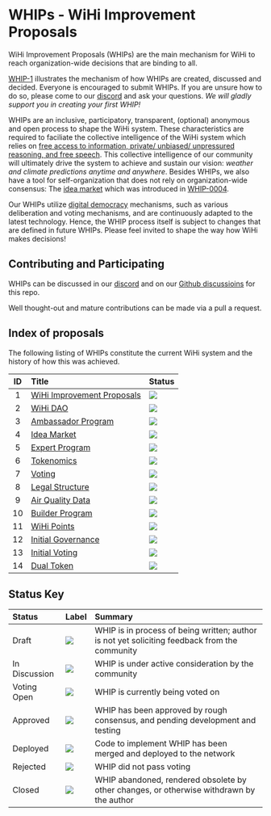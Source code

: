 # WHIPs - WiHi Improvement Proposals

WiHi Improvement Proposals (WHIPs) are the main mechanism for WiHi to reach organization-wide decisions that are binding to all.

[WHIP-1](https://github.com/wihi-labs/WHIP/blob/main/0001-wihi-improvement-proposals.md) illustrates the mechanism of how WHIPs are created, discussed and decided. Everyone is encouraged to submit WHIPs. If you are unsure how to do so, please come to our [discord](https://discord.gg/wihi) and ask your questions. 
*We will gladly support you in creating your first WHIP!*

WHIPs are an inclusive, participatory, transparent, (optional) anonymous and open process to shape the WiHi system. These characteristics are required to faciliate the collective intelligence of the WiHi system which relies on [free access to information, private/ unbiased/ unpressured reasoning, and free speech](https://medium.com/coinmonks/complex-systems-part-2-managing-complexity-with-bottom-up-solutions-9d6fadd88cc4). This collective intelligence of our community will ultimately drive the system to achieve and sustain our vision: *weather and climate predictions anytime and anywhere*.
Besides WHIPs, we also have a tool for self-organization that does not rely on organization-wide consensus: The [idea market](https://docs.google.com/spreadsheets/d/1wuGzScmRl3CWYeUNiC2YelkmWRnv-Lz1XqUjKBnyoY0/edit?usp=sharing) which was introduced in [WHIP-0004](https://github.com/wihi-labs/WHIP/blob/main/0004-idea-market.md).

Our WHIPs utilize [digital democracy](https://www.sciencedirect.com/science/article/pii/S1877750323001217) mechanisms, such as various deliberation and voting mechanisms, and are continuously adapted to the latest technology.
Hence, the WHIP process itself is subject to changes that are defined in future WHIPs. Please feel invited to shape the way how WiHi makes decisions!

## Contributing and Participating

WHIPs can be discussed in our [discord](https://discord.gg/wihi) and on our [Github discussioins](https://discord.gg/wihi) for this repo. 

Well thought-out and mature contributions can be made via a pull a request.

## Index of proposals

The following listing of WHIPs constitute the current WiHi system and the history of how this was achieved.

<!-- prettier-ignore -->
| ID | Title | Status |
| :---: | :--- | :-- |
| 1 | [WiHi Improvement Proposals](0001-wihi-improvement-proposals.md) | <img src="https://img.shields.io/badge/Status-In%20Discussion-orange"></img>   |
| 2 | [WiHi DAO](0002-wihi-dao/main.md) | <img src="https://img.shields.io/badge/Status-In%20Discussion-orange"></img>   |
| 3 | [Ambassador Program](0003-ambassador-program.md) | <img src="https://img.shields.io/badge/Status-In%20Discussion-orange"></img>  |
| 4 | [Idea Market](0004-idea-market.md) | <img src="https://img.shields.io/badge/Status-In%20Discussion-orange"></img>   |
| 5 | [Expert Program](0005-expert-program.md) | <img src="https://img.shields.io/badge/Status-In%20Discussion-orange"></img>   |
| 6 | [Tokenomics](0006-tokenomics/main.md) | <img src="https://img.shields.io/badge/Status-Closed-lightgrey"></img>   |
| 7 | [Voting](0007-voting/main.md) | <img src="https://img.shields.io/badge/Status-In%20Discussion-orange"></img> |
| 8 | [Legal Structure](0008-legal-structure/main.md) | <img src="https://img.shields.io/badge/Status-In%20Discussion-orange"></img> |
| 9 | [Air Quality Data](0009-air-quality-data.md) | <img src="https://img.shields.io/badge/Status-In%20Discussion-orange"></img> |
| 10 | [Builder Program](0010-builder-program.md) | <img src="https://img.shields.io/badge/Status-In%20Discussion-orange"></img> |
| 11 | [WiHi Points](0011-WIPO.md) |  <img src="https://img.shields.io/badge/Status-Closed-lightgrey"></img> |
| 12 | [Initial Governance](0012-initial-governance.md) | <img src="https://img.shields.io/badge/Status-In%20Discussion-orange"></img> |
| 13 | [Initial Voting](0013-initial-voting.md) |<img src="https://img.shields.io/badge/Status-In%20Discussion-orange"></img> |
| 14 | [Dual Token](0014-dual-token.md) | <img src="https://img.shields.io/badge/Status-In%20Discussion-orange"></img> |


## Status Key

| Status        | Label                                                                          | Summary                                                                                               |
| :------------ | :--------------------------------------------------------------------------- | :---------------------------------------------------------------------------------------------------- |
| Draft         | <img src="https://img.shields.io/badge/Status-Draft-yellow"></img>           | WHIP is in process of being written; author is not yet soliciting feedback from the community |
| In Discussion | <img src="https://img.shields.io/badge/Status-In%20Discussion-orange"></img> | WHIP is under active consideration by the community                                                    |
| Voting Open   | <img src="https://img.shields.io/badge/Status-Voting_Open-cyan"></img>       | WHIP is currently being voted on
| Approved      | <img src="https://img.shields.io/badge/Status-Approved-green"></img>         | WHIP has been approved by rough consensus, and pending development and testing                         |
| Deployed      | <img src="https://img.shields.io/badge/Status-Deployed-blue"></img>          | Code to implement WHIP has been merged and deployed to the network                                     |
| Rejected      | <img src="https://img.shields.io/badge/Status-Rejected-red"></img>           | WHIP did not pass voting                                                                               |
| Closed        | <img src="https://img.shields.io/badge/Status-Closed-lightgrey"></img>       | WHIP abandoned, rendered obsolete by other changes, or otherwise withdrawn by the author               |
